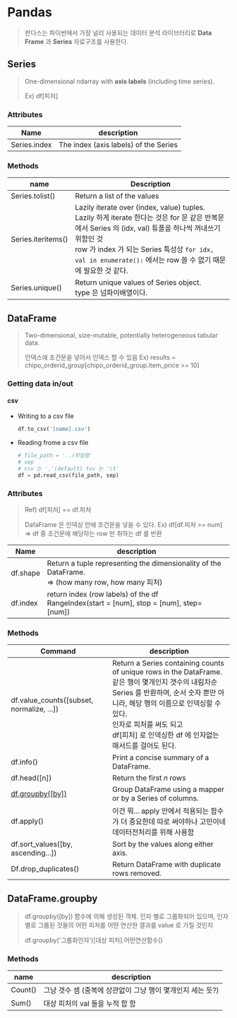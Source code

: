 # Pandas

> 판다스는 파이썬에서 가장 널리 사용되는 데이터 분석 라이브러리로 **Data Frame** 과 **Series** 자료구조를 사용한다.



## Series

> One-dimensional ndarray with **axis labels** (including time series).
>
> Ex) df[피처]

### Attributes

| Name         | description                           |
| ------------ | ------------------------------------- |
| Series.index | The index (axis labels) of the Series |

### Methods

| name               | Description                                                  |
| ------------------ | ------------------------------------------------------------ |
| Series.tolist()    | Return a list of the values                                  |
| Series.iteritems() | Lazily iterate over (index, value) tuples.<br />Lazily 하게 iterate 한다는 것은 for 문 같은 반복문에서 Series 의 (idx, val) 튜플을 하나씩 꺼내쓰기 위함인 것<br />row 가 index 가 되는 Series 특성상 `for idx, val in enumerate():` 에서는 row 쓸 수 없기 때문에 필요한 것 같다. |
| Series.unique()    | Return unique values of Series object.<br />type 은 넘파이배열이다. |



## DataFrame

> Two-dimensional, size-mutable, potentially heterogeneous tabular data.
>
> 인덱스에 조건문을 넣어서 인덱스 할 수 있음 Ex) results = chipo_orderid_group[chipo_orderid_group.item_price >= 10]

### Getting data in/out

#### csv

- Writing to a csv file

  ```python
  df.to_csv('[name].csv')
  ```

- Reading frome a csv file

  ```python
  # file_path = '../파일명'
  # sep
  # csv 는 ','(default) tsv 는 '\t' 
  df = pd.read_csv(file_path, sep)
  ```

### Attributes

> Ref) df[피처] == df.피처
>
> DafaFrame 은 인덱싱 안에 조건문을 넣을 수 있다.
> Ex) df[df.피처 >= num] => df 중 조건문에 해당하는 row 만 취하는 df 를 반환

| Name     | description                                                  |
| -------- | ------------------------------------------------------------ |
| df.shape | Return a tuple representing the dimensionality of the DataFrame.<br />=> (how many row, how many 피처) |
| df.index | return index (row labels) of the df<br />RangeIndex(start = [num], stop = [num], step= [num]) |

### Methods

| Command                                   | description                                                  |
| ----------------------------------------- | ------------------------------------------------------------ |
| df.value_counts([subset, normalize, ...]) | Return a Series containing counts of unique rows in the DataFrame.<br />같은 행이 몇개인지 갯수의 내림차순 Series 를 반환하며, 순서 숫자 뿐만 아니라, 해당 행의 이름으로 인덱싱할 수 있다.<br />인자로 피처를 써도 되고<br />df[피처] 로 인덱싱한 df 에 인자없는 매서드를 걸어도 된다. |
| df.info()                                 | Print a concise summary of a DataFrame.                      |
| df.head([n])                              | Return the first *n* rows                                    |
| [df.groupby([by])](#DataFrame.groupby)    | Group DataFrame using a mapper or by a Series of columns.    |
| df.apply()                                | 이건 뭐... apply 안에서 적용되는 함수가 더 중요한데 따로 써야하나 고민이네<br />데이터전처리를 위해 사용함 |
| df.sort_values([by, ascending...])        | Sort by the values along either axis.                        |
| Df.drop_duplicates()                      | Return DataFrame with duplicate rows removed.                |



## DataFrame.groupby

> df.groupby([by]) 함수에 의해 생성된 객체. 인자 별로 그룹화되어 있으며, 인자 별로 그룹된 것들의 어떤 피처를 어떤 연산한 결과를 value 로 가질 것인지
>
> df.groupby('그룹화인자')[대상 피처].어떤연산함수()

### Methods

| name    | description                                                |
| ------- | ---------------------------------------------------------- |
| Count() | 그냥 갯수 셈 (중복에 상관없이 그냥 행이 몇개인지 세는 듯?) |
| Sum()   | 대상 피처의 val 들을 누적 합 함                            |

